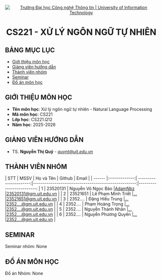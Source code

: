 <p align="center">
  <a href="https://www.uit.edu.vn/" title="Trường Đại học Công nghệ Thông tin" style="border: 5;">
    <img src="https://i.imgur.com/WmMnSRt.png" alt="Trường Đại học Công nghệ Thông tin | University of Information Technology">
  </a>
</p>

<!-- Title -->
<h1 align="center"><b>CS221 - XỬ LÝ NGÔN NGỮ TỰ NHIÊN</b></h1>



## BẢNG MỤC LỤC
* [ Giới thiệu môn học](#gioithieumonhoc)
* [ Giảng viên hướng dẫn](#giangvien)
* [ Thành viên nhóm](#thanhvien)
* [ Seminar](#seminar)
* [ Đồ án môn học](#doan)


## GIỚI THIỆU MÔN HỌC
<a name="gioithieumonhoc"></a>
* **Tên môn học**: Xử lý ngôn ngữ tự nhiên - Natural Language Processing
* **Mã môn học**: CS221
* **Lớp học**: CS221.Q12
* **Năm học**: 2025-2026


## GIẢNG VIÊN HƯỚNG DẪN
<a name="giangvien"></a>
* TS. **Nguyễn Thị Quý** - *quynt@uit.edu.vn*


## THÀNH VIÊN NHÓM
<a name="thanhvien"></a>
| STT    | MSSV          | Họ và Tên              | Github                                               | Email                   |
| ------ |:-------------:| ----------------------:|-----------------------------------------------------:|-------------------------:
| 1      | 23520131      | Nguyễn Võ Ngọc Bảo     |[AdamNbz](https://github.com/AdamNbz)                 |23520131@gm.uit.edu.vn   |
| 2      | 23521651      | Lê Phạm Minh Triết     |[...](https://github.com/...)                         |23521651@gm.uit.edu.vn   |
| 3      | 2352....      | Đặng Hiếu Trung        |[...](https://github.com/...)                         |2352....@gm.uit.edu.vn   |
| 4      | 2352....      | Phạm Hoàng Trọng       |[...](https://github.com/...)                         |2352....@gm.uit.edu.vn   |
| 5      | 2352....      | Nguyễn Thành Nhân      |[...](https://github.com/...)                         |2352....@gm.uit.edu.vn   |
| 6      | 2352....      | Nguyễn Phương Quyên    |[...](https://github.com/...)                         |2352....@gm.uit.edu.vn   |


## SEMINAR
<a name="seminar"></a>
Seminar nhóm: None

## ĐỒ ÁN MÔN HỌC
<a name="doan"></a>
Đồ án Nhóm: None
